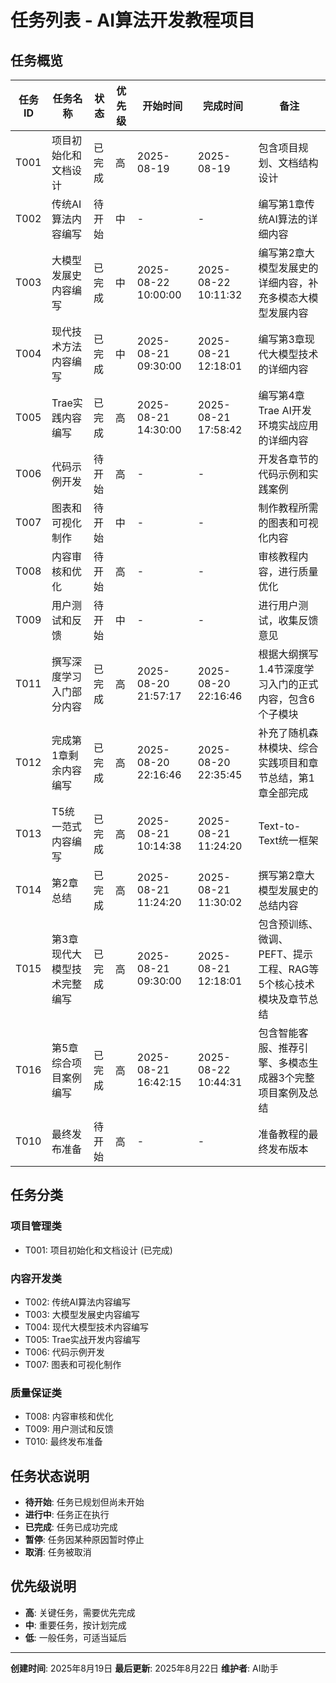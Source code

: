 # 任务列表 - AI算法开发教程项目

## 任务概览

| 任务ID | 任务名称                    | 状态   | 优先级 | 开始时间            | 完成时间            | 备注                                                             |
| ------ | --------------------------- | ------ | ------ | ------------------- | ------------------- | ---------------------------------------------------------------- |
| T001   | 项目初始化和文档设计        | 已完成 | 高     | 2025-08-19          | 2025-08-19          | 包含项目规划、文档结构设计                                       |
| T002   | 传统AI算法内容编写          | 待开始 | 中     | -                   | -                   | 编写第1章传统AI算法的详细内容                                    |
| T003   | 大模型发展史内容编写        | 已完成 | 中     | 2025-08-22 10:00:00 | 2025-08-22 10:11:32 | 编写第2章大模型发展史的详细内容，补充多模态大模型发展内容        |
| T004   | 现代技术方法内容编写        | 已完成 | 中     | 2025-08-21 09:30:00 | 2025-08-21 12:18:01 | 编写第3章现代大模型技术的详细内容                                |
| T005   | Trae实践内容编写            | 已完成 | 高     | 2025-08-21 14:30:00 | 2025-08-21 17:58:42 | 编写第4章Trae AI开发环境实战应用的详细内容                       |
| T006   | 代码示例开发                | 待开始 | 高     | -                   | -                   | 开发各章节的代码示例和实践案例                                   |
| T007   | 图表和可视化制作            | 待开始 | 中     | -                   | -                   | 制作教程所需的图表和可视化内容                                   |
| T008   | 内容审核和优化              | 待开始 | 高     | -                   | -                   | 审核教程内容，进行质量优化                                       |
| T009   | 用户测试和反馈              | 待开始 | 中     | -                   | -                   | 进行用户测试，收集反馈意见                                       |
| T011   | 撰写深度学习入门部分内容    | 已完成 | 高     | 2025-08-20 21:57:17 | 2025-08-20 22:16:46 | 根据大纲撰写1.4节深度学习入门的正式内容，包含6个子模块           |
| T012   | 完成第1章剩余内容编写       | 已完成 | 高     | 2025-08-20 22:16:46 | 2025-08-20 22:35:45 | 补充了随机森林模块、综合实践项目和章节总结，第1章全部完成        |
| T013   | T5统一范式内容编写          | 已完成 | 高     | 2025-08-21 10:14:38 | 2025-08-21 11:24:20 | Text-to-Text统一框架                                             |
| T014   | 第2章总结                   | 已完成 | 高     | 2025-08-21 11:24:20 | 2025-08-21 11:30:02 | 撰写第2章大模型发展史的总结内容                                  |
| T015   | 第3章现代大模型技术完整编写 | 已完成 | 高     | 2025-08-21 09:30:00 | 2025-08-21 12:18:01 | 包含预训练、微调、PEFT、提示工程、RAG等5个核心技术模块及章节总结 |
| T016   | 第5章综合项目案例编写       | 已完成 | 高     | 2025-08-21 16:42:15 | 2025-08-22 10:44:31 | 包含智能客服、推荐引擎、多模态生成器3个完整项目案例及总结        |
| T010   | 最终发布准备                | 待开始 | 高     | -                   | -                   | 准备教程的最终发布版本                                           |

## 任务分类

### 项目管理类

- T001: 项目初始化和文档设计 (已完成)

### 内容开发类

- T002: 传统AI算法内容编写
- T003: 大模型发展史内容编写
- T004: 现代大模型技术内容编写
- T005: Trae实战开发内容编写
- T006: 代码示例开发
- T007: 图表和可视化制作

### 质量保证类

- T008: 内容审核和优化
- T009: 用户测试和反馈
- T010: 最终发布准备

## 任务状态说明

- **待开始**: 任务已规划但尚未开始
- **进行中**: 任务正在执行
- **已完成**: 任务已成功完成
- **暂停**: 任务因某种原因暂时停止
- **取消**: 任务被取消

## 优先级说明

- **高**: 关键任务，需要优先完成
- **中**: 重要任务，按计划完成
- **低**: 一般任务，可适当延后

---

**创建时间**: 2025年8月19日
**最后更新**: 2025年8月22日
**维护者**: AI助手
